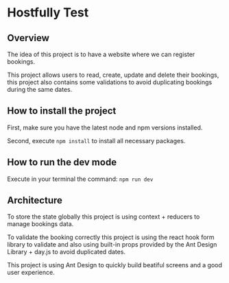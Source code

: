 # Hostfully Test

## Overview
The idea of this project is to have a website where we can register bookings.

This project allows users to read, create, update and delete their bookings, this project also contains some validations to avoid duplicating bookings during the same dates.

## How to install the project
First, make sure you have the latest node and npm versions installed.

Second, execute `npm install` to install all necessary packages.

## How to run the dev mode
Execute in your terminal the command:
`npm run dev`

## Architecture

To store the state globally this project is using context + reducers to manage bookings data.

To validate the booking correctly this project is using the react hook form library to validate and also using built-in props provided by the Ant Design Library + day.js to avoid duplicated dates.

This project is using Ant Design to quickly build beatiful screens and a good user experience.
